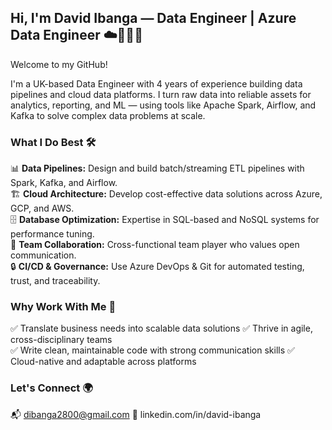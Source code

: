 ## Hi, I'm David Ibanga — Data Engineer | Azure Data Engineer ☁️👨🏾‍💻
Welcome to my GitHub!

I'm a UK-based Data Engineer with 4 years of experience building data pipelines and cloud data platforms. I turn raw data into reliable assets for analytics, reporting, and ML — using tools like Apache Spark, Airflow, and Kafka to solve complex data problems at scale.

### What I Do Best 🛠️
📊 **Data Pipelines:** Design and build batch/streaming ETL pipelines with Spark, Kafka, and Airflow.</br>
🏗️ **Cloud Architecture:** Develop cost-effective data solutions across Azure, GCP, and AWS.</br>
🗄️ **Database Optimization:** Expertise in SQL-based and NoSQL systems for performance tuning.</br>
🌟 **Team Collaboration:** Cross-functional team player who values open communication.</br>
🔒 **CI/CD & Governance:** Use Azure DevOps & Git for automated testing, trust, and traceability.

### Why Work With Me 🤝
✅ Translate business needs into scalable data solutions
✅ Thrive in agile, cross-disciplinary teams</br>
✅ Write clean, maintainable code with strong communication skills
✅ Cloud-native and adaptable across platforms

### Let's Connect 🌍
📬 dibanga2800@gmail.com
🔗 linkedin.com/in/david-ibanga
